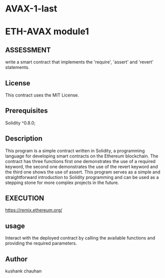 # AVAX-1-last
# ETH-AVAX module1

## ASSESSMENT
write a smart contract that implements the 'require', 'assert' and 'revert' statements.

## License

This contract uses the MIT License.

## Prerequisites

 Solidity ^0.8.0;

  ## Description

This program is a simple contract written in Solidity, a programming language for developing smart contracts on the Ethereum blockchain. The contract has three functions first one demonstrates the use of a required keyword, the second one demonstrates the use of the revert keyword and the third one shows the use of assert. This program serves as a simple and straightforward introduction to Solidity programming and can be used as a stepping stone for more complex projects in the future.

## EXECUTION 
https://remix.ethereum.org/

## usage
 Interact with the deployed contract by calling the available functions and providing the required parameters.

## Author 
kushank chauhan
